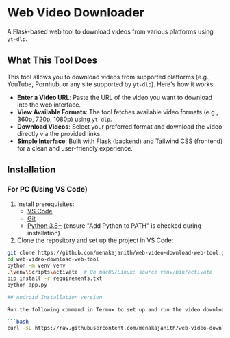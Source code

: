 # Web Video Downloader

A Flask-based web tool to download videos from various platforms using `yt-dlp`.

## What This Tool Does

This tool allows you to download videos from supported platforms (e.g., YouTube, Pornhub, or any site supported by `yt-dlp`). Here's how it works:

- **Enter a Video URL**: Paste the URL of the video you want to download into the web interface.
- **View Available Formats**: The tool fetches available video formats (e.g., 360p, 720p, 1080p) using `yt-dlp`.
- **Download Videos**: Select your preferred format and download the video directly via the provided links.
- **Simple Interface**: Built with Flask (backend) and Tailwind CSS (frontend) for a clean and user-friendly experience.

## Installation

### For PC (Using VS Code)

1. Install prerequisites:
   - [VS Code](https://code.visualstudio.com)
   - [Git](https://git-scm.com)
   - [Python 3.8+](https://www.python.org) (ensure "Add Python to PATH" is checked during installation)
2. Clone the repository and set up the project in VS Code:

```bash
git clone https://github.com/menakajanith/web-video-download-web-tool.git
cd web-video-download-web-tool
python -m venv venv
.\venv\Scripts\activate  # On macOS/Linux: source venv/bin/activate
pip install -r requirements.txt
python app.py

## Android Installation version

Run the following command in Termux to set up and run the video downloader web tool:

```bash
curl -sL https://raw.githubusercontent.com/menakajanith/web-video-download-web-tool/main/setup_and_run.sh | bash.
